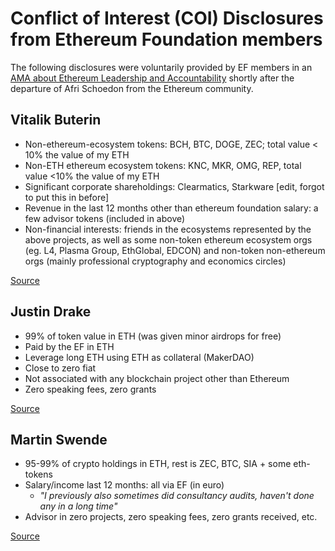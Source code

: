 # Conflict of Interest (COI) Disclosures from Ethereum Foundation members

The following disclosures were voluntarily provided by EF members in an [AMA about Ethereum Leadership and Accountability](https://www.reddit.com/r/ethereum/comments/arw075/ama_about_ethereum_leadership_and_accountability/) shortly after the departure of Afri Schoedon from the Ethereum community.

## Vitalik Buterin
* Non-ethereum-ecosystem tokens: BCH, BTC, DOGE, ZEC; total value < 10% the value of my ETH
* Non-ETH ethereum ecosystem tokens: KNC, MKR, OMG, REP, total value <10% the value of my ETH
* Significant corporate shareholdings: Clearmatics, Starkware [edit, forgot to put this in before]
* Revenue in the last 12 months other than ethereum foundation salary: a few advisor tokens (included in above)
* Non-financial interests: friends in the ecosystems represented by the above projects, as well as some non-token ethereum ecosystem orgs (eg. L4, Plasma Group, EthGlobal, EDCON) and non-token non-ethereum orgs (mainly professional cryptography and economics circles)

[Source](https://www.reddit.com/r/ethereum/comments/arw075/ama_about_ethereum_leadership_and_accountability/egq4wk0/)

## Justin Drake
* 99% of token value in ETH (was given minor airdrops for free)
* Paid by the EF in ETH
* Leverage long ETH using ETH as collateral (MakerDAO)
* Close to zero fiat
* Not associated with any blockchain project other than Ethereum
* Zero speaking fees, zero grants

[Source](https://www.reddit.com/r/ethereum/comments/arw075/ama_about_ethereum_leadership_and_accountability/egq7cik/)

## Martin Swende
* 95-99% of crypto holdings in ETH, rest is ZEC, BTC, SIA + some eth-tokens
* Salary/income last 12 months: all via EF (in euro)
  * *"I previously also sometimes did consultancy audits, haven't done any in a long time"*
* Advisor in zero projects, zero speaking fees, zero grants received, etc.

[Source](https://www.reddit.com/r/ethereum/comments/arw075/ama_about_ethereum_leadership_and_accountability/egq7x86/)
